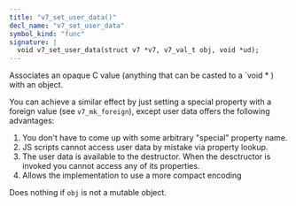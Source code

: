 ```yaml
---
title: "v7_set_user_data()"
decl_name: "v7_set_user_data"
symbol_kind: "func"
signature: |
  void v7_set_user_data(struct v7 *v7, v7_val_t obj, void *ud);
---
```


Associates an opaque C value (anything that can be casted to a `void * )
with an object.

You can achieve a similar effect by just setting a special property with
a foreign value (see `v7_mk_foreign`), except user data offers the following
advantages:

1. You don't have to come up with some arbitrary "special" property name.
2. JS scripts cannot access user data by mistake via property lookup.
3. The user data is available to the destructor. When the desctructor is
   invoked you cannot access any of its properties.
4. Allows the implementation to use a more compact encoding

Does nothing if `obj` is not a mutable object. 

